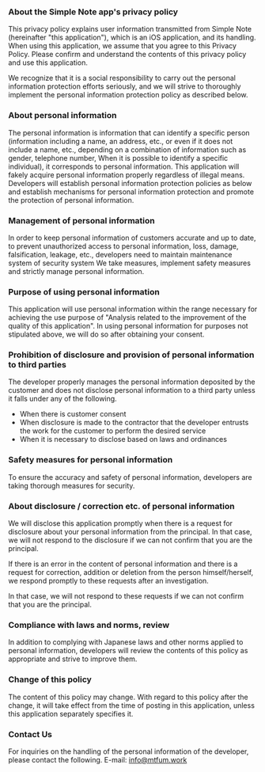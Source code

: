 ### About the Simple Note app's privacy policy

This privacy policy explains user information transmitted from Simple Note (hereinafter "this application"), which is an iOS application, and its handling. When using this application, we assume that you agree to this Privacy Policy. Please confirm and understand the contents of this privacy policy and use this application.

We recognize that it is a social responsibility to carry out the personal information protection efforts seriously, and we will strive to thoroughly implement the personal information protection policy as described below.

### About personal information

The personal information is information that can identify a specific person (information including a name, an address, etc., or even if it does not include a name, etc., depending on a combination of information such as gender, telephone number, When it is possible to identify a specific individual), it corresponds to personal information.
This application will fakely acquire personal information properly regardless of illegal means.
Developers will establish personal information protection policies as below and establish mechanisms for personal information protection and promote the protection of personal information.

### Management of personal information

In order to keep personal information of customers accurate and up to date, to prevent unauthorized access to personal information, loss, damage, falsification, leakage, etc., developers need to maintain maintenance system of security system We take measures, implement safety measures and strictly manage personal information.

### Purpose of using personal information

This application will use personal information within the range necessary for achieving the use purpose of "Analysis related to the improvement of the quality of this application".
In using personal information for purposes not stipulated above, we will do so after obtaining your consent.

### Prohibition of disclosure and provision of personal information to third parties

The developer properly manages the personal information deposited by the customer and does not disclose personal information to a third party unless it falls under any of the following.

- When there is customer consent
- When disclosure is made to the contractor that the developer entrusts the work for the customer to perform the desired service
- When it is necessary to disclose based on laws and ordinances

### Safety measures for personal information

To ensure the accuracy and safety of personal information, developers are taking thorough measures for security.

### About disclosure / correction etc. of personal information

We will disclose this application promptly when there is a request for disclosure about your personal information from the principal. In that case, we will not respond to the disclosure if we can not confirm that you are the principal.

If there is an error in the content of personal information and there is a request for correction, addition or deletion from the person himself/herself, we respond promptly to these requests after an investigation.

In that case, we will not respond to these requests if we can not confirm that you are the principal.

### Compliance with laws and norms, review

In addition to complying with Japanese laws and other norms applied to personal information, developers will review the contents of this policy as appropriate and strive to improve them.

### Change of this policy

The content of this policy may change.
With regard to this policy after the change, it will take effect from the time of posting in this application, unless this application separately specifies it.

### Contact Us

For inquiries on the handling of the personal information of the developer, please contact the following.
E-mail: info@mtfum.work
